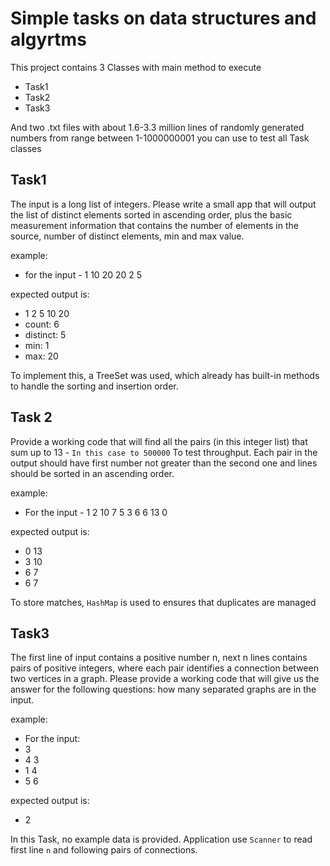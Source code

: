 # Simple tasks on data structures and algyrtms

This project contains 3 Classes with main method to execute
* Task1
* Task2
* Task3

And two .txt files with about 1.6-3.3 million lines of randomly generated numbers from range between 1-1000000001
you can use to test all Task classes



## Task1
The input is a long list of integers. Please write a small app that will output the list of distinct elements sorted in ascending order, plus the basic measurement information that contains the number of elements in the source, number of distinct elements, min and max value.

example:

* for the input - 1 10 20 20 2 5

expected output is:

* 1 2 5 10 20
* count: 6
* distinct: 5
* min: 1
* max: 20

To implement this, a TreeSet was used, which already has built-in methods to handle the sorting and insertion order.


## Task 2
Provide a working code that will find all the pairs (in this integer list) 
that sum up to 13 - `In this case to 500000` To test throughput. 
Each pair in the output should have first number not greater than the second one and lines should be sorted in an ascending order.

example:

* For the input - 1 2 10 7 5 3 6 6 13 0

expected output is:

* 0 13
* 3 10
* 6 7
* 6 7

To store matches, `HashMap` is used to ensures that duplicates are managed


## Task3
The first line of input contains a positive number n, next n lines contains pairs of positive integers, where each pair identifies a connection between two vertices in a graph. Please provide a working code that will give us the answer for the following questions: how many separated graphs are in the input.

example:

* For the input: 
* 3
* 4 3
* 1 4
* 5 6

expected output is:

* 2

In this Task, no example data is provided.
Application use `Scanner` to read first line `n` and following pairs of connections.